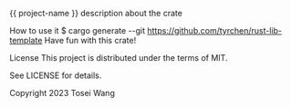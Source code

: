 {{ project-name }}
description about the crate

How to use it
$ cargo generate --git https://github.com/tyrchen/rust-lib-template
Have fun with this crate!

License
This project is distributed under the terms of MIT.

See LICENSE for details.

Copyright 2023 Tosei Wang
